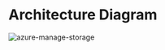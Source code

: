 # Architecture Diagram
![azure-manage-storage](https://github.com/alentoholj/Terraform-Azure/assets/82238804/e30784cd-c9e1-4806-ba5b-cb3228da4b4d)